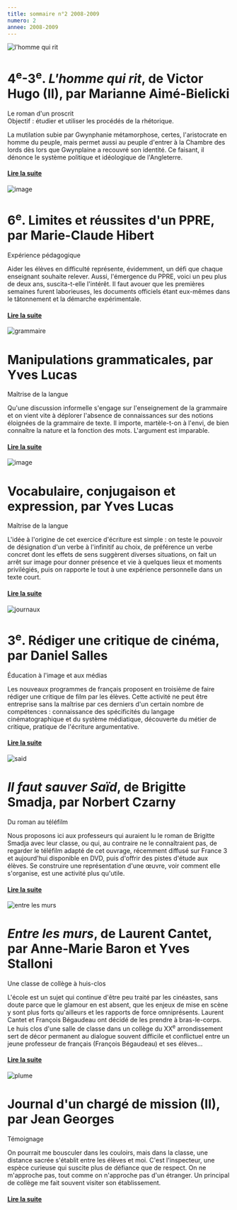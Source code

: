 ```yaml
---
title: sommaire n°2 2008-2009
numero: 2
annee: 2008-2009
---
```

<img class="image" src="/pages/static/sommaires/images/hommerit_petite.jpg" alt="l'homme qui rit">
<h1>4<sup>e</sup>-3<sup>e</sup>. <em>L'homme qui rit</em>, de Victor Hugo (II), par Marianne Aimé-Bielicki</h1>
<p>Le roman d'un proscrit <br>
  Objectif : étudier et utiliser les procédés de la rhétorique.</p>
<p class="aligner">La mutilation subie par Gwynphanie  métamorphose, certes, l'aristocrate en homme du peuple, mais permet aussi au peuple d'entrer à la Chambre des lords dès lors que Gwynplaine a recouvré son identité. Ce faisant, il dénonce le système politique et idéologique de l'Angleterre.</p>
<h4><a href="/articles">Lire la suite</a></h4>
<img class="image" src="/pages/static/sommaires/images/ppre_petite.jpg" alt="image">
<h1>6<sup>e</sup>. Limites et réussites d'un PPRE, par Marie-Claude Hibert</h1>
<p>Expérience pédagogique</p>
<p class="aligner">Aider les élèves en difficulté représente, évidemment, un défi que chaque enseignant souhaite relever. Aussi, l'émergence du PPRE, voici un peu plus de deux ans, suscita-t-elle l'intérêt. Il faut avouer que les premières semaines furent laborieuses, les documents officiels étant eux-mêmes dans le tâtonnement et la démarche expérimentale.</p>
<h4><a href="/articles">Lire la suite</a></h4>
<img class="image" src="/pages/static/sommaires/images/grammaire_petite.jpg" alt="grammaire">
<h1>Manipulations grammaticales, par Yves Lucas</h1>
<p>Maîtrise de la langue</p>
<p class="aligner">Qu'une discussion informelle s'engage sur l'enseignement de la grammaire  et on vient vite à déplorer l'absence de connaissances sur des notions éloignées de la grammaire de texte. Il importe, martèle-t-on à l'envi, de bien connaître la nature et la fonction des mots. L'argument est imparable.</p>
<h4><a href="/articles">Lire la suite</a></h4>
<img class="image" src="/pages/static/sommaires/images/grammaire_petite_inversee.jpg" alt="image">
<h1>Vocabulaire, conjugaison et expression, par Yves Lucas</h1>
<p>Maîtrise de la langue</p>
<p class="aligner">L'idée à l'origine de cet exercice d'écriture est simple : on teste le pouvoir de désignation d'un verbe à l'infinitif au choix, de préférence un verbe concret dont les effets de sens suggèrent diverses situations, on fait un arrêt sur image pour donner présence et vie à quelques lieux et moments privilégiés, puis on rapporte le tout à une expérience personnelle dans un texte court.</p>
<h4><a href="/articles">Lire la suite</a></h4>
<img class="image" src="/pages/static/sommaires/images/journaux_petite.jpg" alt="journaux">
<h1>3<sup>e</sup>. Rédiger une critique de cinéma, par Daniel Salles</h1>
<p>Éducation à l'image et aux médias</p>
<p class="aligner">Les nouveaux programmes de français proposent en troisième de faire rédiger une critique de film par les élèves. Cette activité ne peut être entreprise sans la maîtrise par ces derniers d'un certain nombre de compétences : connaissance des spécificités du langage cinématographique et du système médiatique, découverte du métier de critique, pratique de l'écriture argumentative.</p>
<h4><a href="/articles">Lire la suite</a></h4>
<img class="image" src="/pages/static/sommaires/images/said_petite.jpg" alt="said">
<h1><em>Il faut sauver Saïd</em>, de Brigitte Smadja, par Norbert Czarny</h1>
<p>Du roman au téléfilm</p>
<p class="aligner">Nous proposons ici aux professeurs qui auraient lu le roman de Brigitte Smadja avec leur classe, ou qui, au contraire ne le connaîtraient pas, de regarder le téléfilm adapté de cet ouvrage, récemment diffusé sur France 3 et aujourd'hui disponible en DVD, puis d'offrir des pistes d'étude aux élèves. Se construire une représentation d'une &oelig;uvre, voir comment elle s'organise, est une activité plus qu'utile.</p>
<h4><a href="/articles">Lire la suite</a></h4>
<img class="image" src="/pages/static/sommaires/images/entrelesmurs_petite.jpg" alt="entre les murs">
<h1><em>Entre les murs</em>, de Laurent Cantet, par Anne-Marie Baron et Yves Stalloni</h1>
<p>Une classe de collège à huis-clos</p>
<p class="aligner">L'école est un sujet qui continue d'être peu traité par les cinéastes, sans doute parce que le glamour en est absent, que les enjeux de mise en scène y sont plus forts qu'ailleurs et les rapports de force omniprésents. Laurent Cantet et François Bégaudeau ont décidé de les prendre à bras-le-corps. Le huis clos d'une salle de classe dans un collège du XX<sup>e</sup> arrondissement sert de décor permanent au dialogue souvent difficile et conflictuel entre un jeune professeur de français (François Bégaudeau) et ses élèves...</p>
<h4><a href="/articles">Lire la suite</a></h4>
<img class="image" src="/pages/static/sommaires/images/plume_petite.jpg" alt="plume">
<h1>Journal d'un chargé de mission (II), par Jean Georges</h1>
<p>Témoignage</p>
<p class="aligner">On pourrait me bousculer dans les couloirs, mais dans la classe, une distance sacrée s'établit entre les élèves et moi. C'est l'inspecteur, une espèce curieuse qui suscite plus de défiance que de respect. On ne m'approche pas, tout comme on n'approche pas d'un étranger. Un principal de collège me fait souvent visiter son établissement.</p>
<h4><a href="/articles">Lire la suite</a></h4>





